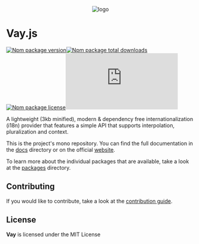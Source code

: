 <!-- @format -->

<p align="center">
    <img src="https://repository-images.githubusercontent.com/381157985/05895345-3bd0-4776-adf9-a74602953480" alt="logo"/>
</p>

# Vay.js

[![Npm package version](https://badgen.net/npm/v/@vayjs/vay)](https://www.npmjs.com/package/@vayjs/vay)[![Npm package total downloads](https://badgen.net/npm/dt/@vayjs/vay)](https://npmjs.com/package/@vayjs/vay)[![Npm package license](https://badgen.net/npm/license/@vayjs/vay)](https://npmjs.com/package/@vayjs/vay)[![Github tag](https://badgen.net/github/tag/iamsebastiandev/vay.js)](https://github.com/iamsebastiandev/vay.js/tags)

A lightweight (3kb minified), modern & dependency free internationalization (i18n) provider that features a simple API that supports interpolation, pluralization and context.

This is the project's mono repository. You can find the full documentation in the [docs](./docs/) directory or on the official [website](https://vayjs.dev).

To learn more about the individual packages that are available, take a look at the [packages](./packages/@vayjs/) directory.

## Contributing

If you would like to contribute, take a look at the [contribution guide](./contributing.md).

## License

**Vay** is licensed under the MIT License
